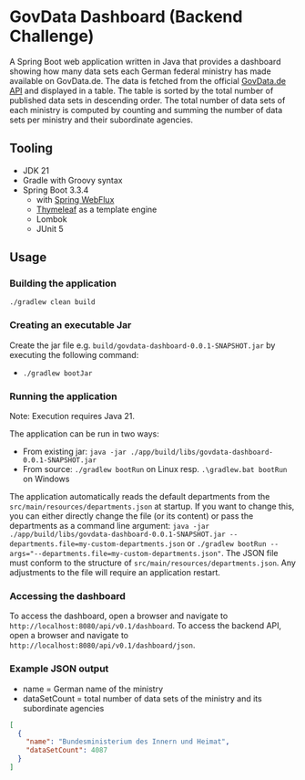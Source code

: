 # GovData Dashboard (Backend Challenge)

A Spring Boot web application written in Java that provides a dashboard showing how many data sets each German federal ministry has made available on GovData.de. The data is fetched from the official [GovData.de API](https://www.govdata.de/ckan/api/3/) and displayed in a table. The table is sorted by the total number of published data sets in descending order. The total number of data sets of each ministry is computed by counting and summing the number of data sets per ministry and their subordinate agencies.

## Tooling

- JDK 21
- Gradle with Groovy syntax
- Spring Boot 3.3.4
  - with [Spring WebFlux](https://docs.spring.io/spring-framework/reference/web/webflux.html)
  - [Thymeleaf](https://www.thymeleaf.org/) as a template engine
  - Lombok
  - JUnit 5

## Usage

### Building the application

`./gradlew clean build`

### Creating an executable Jar

Create the jar file e.g. `build/govdata-dashboard-0.0.1-SNAPSHOT.jar` by executing the following command:

- `./gradlew bootJar`

### Running the application

Note: Execution requires Java 21.

The application can be run in two ways:

- From existing jar: `java -jar ./app/build/libs/govdata-dashboard-0.0.1-SNAPSHOT.jar`
- From source: `./gradlew bootRun` on Linux resp. `.\gradlew.bat bootRun` on Windows

The application automatically reads the default departments from the `src/main/resources/departments.json` at startup. If you want to change this, you can either directly change the file (or its content) or pass the departments as a command line argument: `java -jar ./app/build/libs/govdata-dashboard-0.0.1-SNAPSHOT.jar --departments.file=my-custom-departments.json` or `./gradlew bootRun --args="--departments.file=my-custom-departments.json"`.
The JSON file must conform to the structure of `src/main/resources/departments.json`. Any adjustments to the file will require an application restart.

### Accessing the dashboard

To access the dashboard, open a browser and navigate to `http://localhost:8080/api/v0.1/dashboard`.
To access the backend API, open a browser and navigate to `http://localhost:8080/api/v0.1/dashboard/json`.

### Example JSON output

- name = German name of the ministry
- dataSetCount = total number of data sets of the ministry and its subordinate agencies

```json
[
  {
    "name": "Bundesministerium des Innern und Heimat",
    "dataSetCount": 4087
  }
]
```
